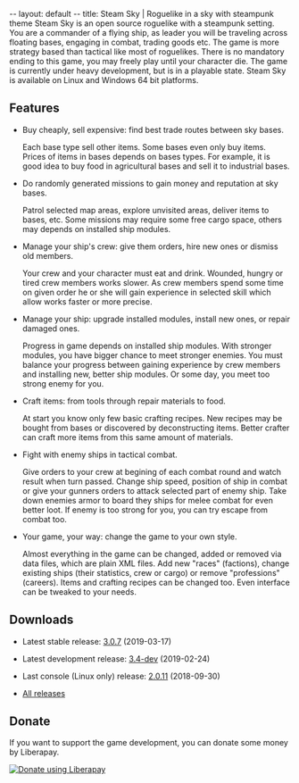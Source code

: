 -- layout: default
-- title: Steam Sky | Roguelike in a sky with steampunk theme
Steam Sky is an open source roguelike with a steampunk setting. You are a
commander of a flying ship, as leader you will be traveling across floating
bases, engaging in combat, trading goods etc. The game is more strategy
based than tactical like most of roguelikes. There is no mandatory ending
to this game, you may freely play until your character die. The game is
currently under heavy development, but is in a playable state. Steam Sky is
available on Linux and Windows 64 bit platforms.

## Features
- Buy cheaply, sell expensive: find best trade routes between sky bases.

    Each base type sell other items. Some bases even only buy items. Prices of
    items in bases depends on bases types. For example, it is good idea to buy
    food in agricultural bases and sell it to industrial bases.

- Do randomly generated missions to gain money and reputation at sky bases.

    Patrol selected map areas, explore unvisited areas, deliver items to bases,
    etc. Some missions may require some free cargo space, others may depends on
    installed ship modules.

- Manage your ship's crew: give them orders, hire new ones or dismiss old
  members.

    Your crew and your character must eat and drink. Wounded, hungry or tired
    crew members works slower. As crew members spend some time on given order
    he or she will gain experience in selected skill which allow works faster
    or more precise.

- Manage your ship: upgrade installed modules, install new ones, or repair
  damaged ones.

    Progress in game depends on installed ship modules. With stronger modules,
    you have bigger chance to meet stronger enemies. You must balance your
    progress between gaining experience by crew members and installing new,
    better ship modules. Or some day, you meet too strong enemy for you.

- Craft items: from tools through repair materials to food.

    At start you know only few basic crafting recipes. New recipes may be
    bought from bases or discovered by deconstructing items. Better crafter can
    craft more items from this same amount of materials.

- Fight with enemy ships in tactical combat.

    Give orders to your crew at begining of each combat round and watch result
    when turn passed. Change ship speed, position of ship in combat or give
    your gunners orders to attack selected part of enemy ship. Take down
    enemies armor to board they ships for melee combat for even better loot. If
    enemy is too strong for you, you can try escape from combat too.

- Your game, your way: change the game to your own style.

    Almost everything in the game can be changed, added or removed via data
    files, which are plain XML files. Add new "races" (factions), change
    existing ships (their statistics, crew or cargo) or remove "professions"
    (careers). Items and crafting recipes can be changed too. Even interface
    can be tweaked to your needs.

## <a name="downloads"></a>Downloads
- Latest stable release: [3.0.7](https://github.com/thindil/steamsky/releases/tag/v3.0.7) (2019-03-17)

- Latest development release: [3.4-dev](https://github.com/thindil/steamsky/releases/tag/v3.4-dev) (2019-02-24)

- Last console (Linux only) release: [2.0.11](https://github.com/thindil/steamsky/releases/tag/v2.0.11) (2018-09-30)

- [All releases](https://github.com/thindil/steamsky/releases)

## Donate
If you want to support the game development, you can donate some money by
Liberapay.

<a href="https://liberapay.com/thindil/donate" class="image"><img alt="Donate using Liberapay" src="https://liberapay.com/assets/widgets/donate.svg"></a>
